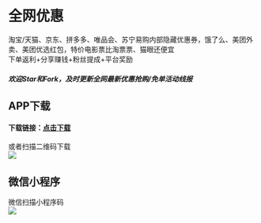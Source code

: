 # 全网优惠  
淘宝/天猫、京东、拼多多、唯品会、苏宁易购内部隐藏优惠券，饿了么、美团外卖、美团优选红包，特价电影票比淘票票、猫眼还便宜  
下单返利+分享赚钱+粉丝提成+平台奖励  
   
##### 欢迎Star和Fork，及时更新全网最新优惠抢购/免单活动线报  
   
## APP下载  
#### 下载链接：[点击下载](https://a.app.qq.com/o/simple.jsp?pkgname=com.miaohui.xin "点击链接")  
   
或者扫描二维码下载  
![](https://github.com/omxmo/yh/blob/main/app.png)  
   
## 微信小程序  
微信扫描小程序码  
![](https://github.com/omxmo/yh/blob/main/xcx.png)  
